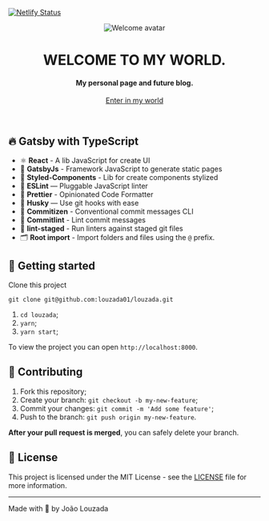 [![Netlify Status](https://api.netlify.com/api/v1/badges/673f1160-a36b-497e-90a1-7ef2d3573175/deploy-status)](https://app.netlify.com/sites/louzada/deploys)

<p align="center">
  <img src="https://louzada.netlify.app/static/f7e87a0997bd959dea71b87fa0af4c1a/8a02e/welcome_avatar.png" alt="Welcome avatar">
</p>

<h1 align="center">WELCOME TO MY WORLD.</h1>
<h4 align="center">My personal page and future blog.</h4>

<a href='https://louzada.netlify.app/'>
  <p align="center">Enter in my world</p>
</a>

<br>

## 🔥 Gatsby with TypeScript

- ⚛️ **React** - A lib JavaScript for create UI
- 💜 **GatsbyJs** - Framework JavaScript to generate static pages
- 💅 **Styled-Components** - Lib for create components stylized
- 📏 **ESLint** — Pluggable JavaScript linter
- 💖 **Prettier** - Opinionated Code Formatter
- 🐶 **Husky** — Use git hooks with ease
- 📄 **Commitizen** - Conventional commit messages CLI
- 🚓 **Commitlint** - Lint commit messages
- 🚫 **lint-staged** - Run linters against staged git files
- 🗂 **Root import** - Import folders and files using the `@` prefix.

## 🚀 Getting started

Clone this project

```
git clone git@github.com:louzada01/louzada.git
```

1. `cd louzada`;
1. `yarn`;
1. `yarn start`;

To view the project you can open `http://localhost:8000`.

## 🤝 Contributing

1. Fork this repository;
2. Create your branch: `git checkout -b my-new-feature`;
3. Commit your changes: `git commit -m 'Add some feature'`;
4. Push to the branch: `git push origin my-new-feature`.

**After your pull request is merged**, you can safely delete your branch.

## 📝 License

This project is licensed under the MIT License - see the [LICENSE](https://github.com/louzada01/louzada/blob/master/LICENSE) file for more information.

---

Made with 💚 by João Louzada
